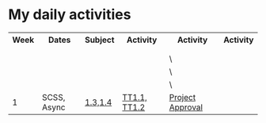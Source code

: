 # My daily activities

<table>
   <tr>
    <th>Week</th>
    <th>Dates</th>
    <th>Subject</th>
    <th>Activity</th>
    <th>Activity</th>
    <th>Activity</th>
   </tr>
   
   <tr>
    <td></td>
    <td></td>
    <td> </td>
    <td></td>
    <td></td>
    <td></td>
   </tr>
   
   <tr>
    <td></td>
    <td></td>
    <td> </td>
    <td></td>
    <td></td>
    <td></td>
   </tr>
   
   <tr>
    <td></td>
    <td></td>
    <td> </td>
    <td></td>
    <td>\</td>
    <td></td>
   </tr>
    <tr>
    <td></td>
    <td></td>
    <td> </td>
    <td></td>
    <td>\</td>
    <td></td>
   </tr>
    <tr>
    <td></td>
    <td></td>
    <td> </td>
    <td></td>
    <td>\</td>
    <td></td>
   </tr>
   
   
  <tr>
    <td>1</td>
    <td>SCSS, Async</td>
    <td><a href="https://apclassroom.collegeboard.org/103/home?unit=1">1.3,1.4</a></td>
    <td><a href="https://github.com/nighthawkcoders/nighthawk_csp/wiki/Tri-2:-Tech-Talk-Week-1:-Organizing--Bootstrap-Files,-Templates-layouts,-and-Sassy">TT1.1, </a><a href="https://github.com/nighthawkcoders/nighthawk_csp/wiki/Tri-2:-Tech-Talk-Week-1:-Accessing-data-Asynchronously">TT1.2</a></td>
    <td><a href="https://poway.instructure.com/courses/112435/assignments/1943423">Project Approval</a></td>
      <td></td>
  </tr>
</table>

